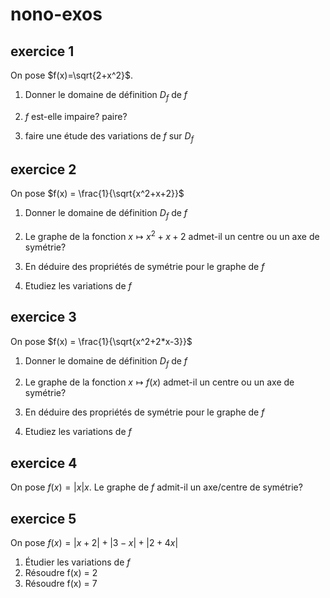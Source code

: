 # nono-exos

## exercice 1

On pose $f(x)=\sqrt{2+x^2}$.

1) Donner le domaine de définition $D_f$ de $f$

2) $f$ est-elle impaire? paire?

3) faire une étude des variations de $f$ sur $D_f$

## exercice 2

On pose $f(x) = \frac{1}{\sqrt{x^2+x+2}}$

1) Donner le domaine de définition $D_f$ de $f$

2) Le graphe de la fonction $x\mapsto {x^2+x+2}$ admet-il un centre ou un axe de symétrie?

3) En déduire des propriétés de symétrie pour le graphe de $f$

4) Etudiez les variations de $f$

## exercice 3
On pose $f(x) = \frac{1}{\sqrt{x^2+2*x-3}}$

1) Donner le domaine de définition $D_f$ de $f$

2) Le graphe de la fonction $x\mapsto f(x)$ admet-il un centre ou un axe de symétrie?

3) En déduire des propriétés de symétrie pour le graphe de $f$

4) Etudiez les variations de $f$

## exercice 4
On pose $f(x) = |x|x$. Le graphe de $f$ admit-il un axe/centre de symétrie?

## exercice 5

On pose $f(x) = |x+2| + |3-x| + |2+4x|$

1) Étudier les variations de $f$
2) Résoudre f(x) = 2
3) Résoudre f(x) = 7
